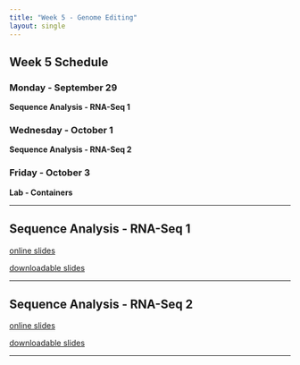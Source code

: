 ```yaml
---
title: "Week 5 - Genome Editing"
layout: single
---
```


## Week 5 Schedule

### Monday - September 29
**Sequence Analysis - RNA-Seq 1**

### Wednesday - October 1
**Sequence Analysis - RNA-Seq 2**

### Friday - October 3
**Lab - Containers**

---
## Sequence Analysis - RNA-Seq 1

[online slides](https://docs.google.com/presentation/d/1JG4fQtjfRvM8JJ71rmpw4JoxxB11zexUaRNcnB7N5ZQ/present?usp=sharing)

[downloadable slides](https://docs.google.com/presentation/d/1JG4fQtjfRvM8JJ71rmpw4JoxxB11zexUaRNcnB7N5ZQ/export/pptx)

---

## Sequence Analysis - RNA-Seq 2

[online slides](https://docs.google.com/presentation/d/1VRS2bGS3Gq4sMXWwJGvvCaPDGk1FoSjo6jRANzHOeNg/present?usp=sharing)

[downloadable slides](https://docs.google.com/presentation/d/1VRS2bGS3Gq4sMXWwJGvvCaPDGk1FoSjo6jRANzHOeNg/export/pptx)

---